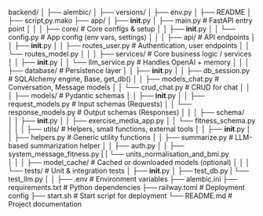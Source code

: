 backend/
│
├── alembic/
│   ├── versions/
│   ├── env.py
│   ├── README
│   ├── script,py.mako
├── app/
│   ├── __init__.py
│   ├── main.py                      # FastAPI entry point
│   │
│   ├── core/                        # Core configs & setup
│   │   ├── __init__.py
│   │   └── config.py                # App config (env vars, settings)
│   │
│   ├── api/                         # API endpoints
│   │   ├── __init__.py
│   │   ├── routes_user.py           # Authentication, user endpoints
│   │   └── routes_model.py
│   │
│   ├── services/                    # Core business logic / services
│   │   ├── __init__.py
│   │   └── llm_service.py           # Handles OpenAI + memory
│   │
│   ├── database/                    # Persistence layer
│   │   ├── __init__.py
│   │   ├── db_session.py            # SQLAlchemy engine, Base, get_db()
│   │   ├── models_chat.py           # Conversation, Message models
│   │   └── crud_chat.py             # CRUD for chat
│   │
│   ├── models/                      # Pydantic schemas
│   │   ├── __init__.py
│   │   ├── request_models.py        # Input schemas (Requests)
│   │   └── response_models.py       # Output schemas (Responses)
│   │
│   ├── schema/                    
│   │   ├── __init__.py
│   │   ├── exercise_media_app.py 
│   │   └── fitness_schema.py      
│   │
│   ├── utils/                       # Helpers, small functions, external tools
│   │   ├── __init__.py
│   │   ├── helpers.py               # Generic utility functions
│   │   ├── summarize.py             # LLM-based summarization helper
│   │   ├── auth.py
│   │   ├── system_message_fitness.py
|   |   └── units_normalisation_and_bmi.py    
│   │
│   ├── model_cache/                 # Cached or downloaded models (optional)
│   │
│   └── tests/                       # Unit & integration tests
│       ├── __init__.py
│       ├── test_db.py
|       └── test_llm.py
│
│
├── .env                             # Environment variables
├── alembic.ini
├── requirements.txt                 # Python dependencies
├── railway.toml                     # Deployment config
├── start.sh                         # Start script for deployment
└── README.md                        # Project documentation
